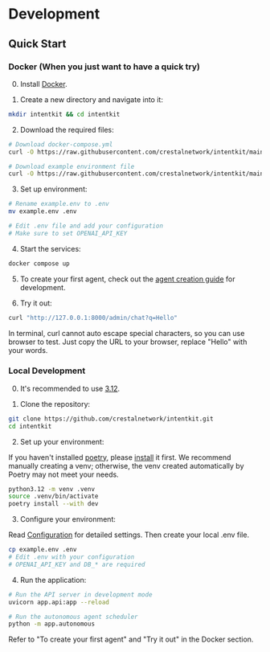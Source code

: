 # Development

## Quick Start

### Docker (When you just want to have a quick try)
0. Install [Docker](https://docs.docker.com/get-started/get-docker/).

1. Create a new directory and navigate into it:
```bash
mkdir intentkit && cd intentkit
```

2. Download the required files:
```bash
# Download docker-compose.yml
curl -O https://raw.githubusercontent.com/crestalnetwork/intentkit/main/docker-compose.yml

# Download example environment file
curl -O https://raw.githubusercontent.com/crestalnetwork/intentkit/main/example.env
```

3. Set up environment:
```bash
# Rename example.env to .env
mv example.env .env

# Edit .env file and add your configuration
# Make sure to set OPENAI_API_KEY
```

4. Start the services:
```bash
docker compose up
```

5. To create your first agent, check out the [agent creation guide](docs/agent.md) for development.

6. Try it out:
```bash
curl "http://127.0.0.1:8000/admin/chat?q=Hello"
```
In terminal, curl cannot auto escape special characters, so you can use browser to test. Just copy the URL to your browser, replace "Hello" with your words.

### Local Development
0. It's recommended to use [3.12](https://www.python.org/downloads/).

1. Clone the repository:
```bash
git clone https://github.com/crestalnetwork/intentkit.git
cd intentkit
```

2. Set up your environment:

If you haven't installed [poetry](https://python-poetry.org/), please [install](https://python-poetry.org/docs/#installation) it first.
We recommend manually creating a venv; otherwise, the venv created automatically by Poetry may not meet your needs.
```bash
python3.12 -m venv .venv
source .venv/bin/activate
poetry install --with dev
```

3. Configure your environment:

Read [Configuration](docs/configuration.md) for detailed settings. Then create your local .env file.
```bash
cp example.env .env
# Edit .env with your configuration
# OPENAI_API_KEY and DB_* are required
```

4. Run the application:
```bash
# Run the API server in development mode
uvicorn app.api:app --reload

# Run the autonomous agent scheduler
python -m app.autonomous
```

Refer to "To create your first agent" and "Try it out" in the Docker section.
